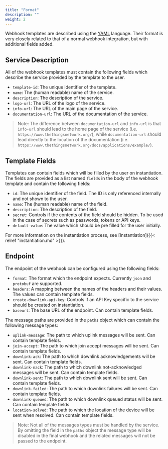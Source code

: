 ```yaml
---
title: "Format"
description: ""
weight: 2
---
```


Webhook templates are described using the [YAML](https://yaml.org/) language. Their format is very closely related to that of a normal webhook integration, but with additional fields added.

<!--more-->

## Service Description

All of the webhook templates must contain the following fields which describe the service provided by the template to the user.

- `template-id`: The unique identifier of the template.
- `name`: The (human readable) name of the service.
- `description`: The description of the service.
- `logo-url`: The URL of the logo of the service.
- `info-url`: The URL of the main page of the service.
- `documentation-url`: The URL of the documentation of the service. 

> Note: The difference between `documentation-url` and `info-url` is that `info-url` should lead to the home page of the service (i.e. `https://www.thethingsnetwork.org/`), while `documentation-url` should lead directly to the location of the documentation (i.e. `https://www.thethingsnetwork.org/docs/applications/example/`).

## Template Fields

Templates can contain fields which will be filled by the user on instantiation. The fields are provided as a list named `fields` in the body of the webhook template and contain the following fields:

- `id`: The unique identifier of the field. The ID is only referenced internally and not shown to the user.
- `name`: The (human readable) name of the field.
- `description`: The description of the field.
- `secret`: Controls if the contents of the field should be hidden. To be used in the case of secrets such as passwords, tokens or API keys.
- `default-value`: The value which should be pre filled for the user initially.

For more information on the instantiation process, see [Instantiation]({{< relref "instantiation.md" >}}).

## Endpoint

The endpoint of the webhook can be configured using the following fields:

- `format`: The format which the endpoint expects. Currently `json` and `protobuf` are supported.
- `headers`: A mapping between the names of the headers and their values. The values can contain template fields.
- `create-downlink-api-key`: Controls if an API Key specific to the service should be created on instantiation.
- `baseurl`: The base URL of the endpoint. Can contain template fields. 

The message paths are provided in the `paths` object which can contain the following message types:

- `uplink-message`: The path to which uplink messages will be sent. Can contain template fields.
- `join-accept`: The path to which join accept messages will be sent. Can contain template fields.
- `downlink-ack`: The path to which downlink acknowledgements will be sent. Can contain template fields.
- `downlink-nack`: The path to which downlink not-acknowledged messages will be sent. Can contain template fields.
- `downlink-sent`: The path to which downlink sent will be sent. Can contain template fields.
- `downlink-failed`: The path to which downlink failures will be sent. Can contain template fields.
- `downlink-queued`: The path to which downlink queued status will be sent. Can contain template fields.
- `location-solved`: The path to which the location of the device will be sent when resolved. Can contain template fields.

> Note: Not all of the messages types must be handled by the service. By omitting the field in the `paths` object the message type will be disabled in the final webhook and the related messages will not be passed to the endpoint.
